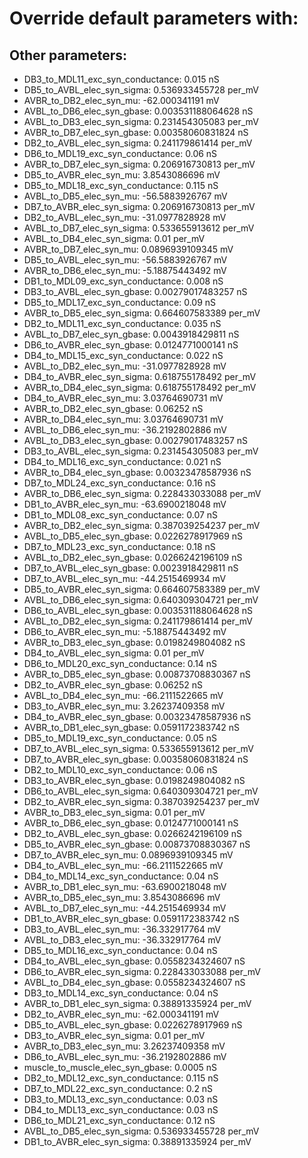 # Override default parameters with:
## Other parameters:
- DB3_to_MDL11_exc_syn_conductance: 0.015 nS
- DB5_to_AVBL_elec_syn_sigma: 0.536933455728 per_mV
- AVBR_to_DB2_elec_syn_mu: -62.000341191 mV
- AVBL_to_DB6_elec_syn_gbase: 0.003531188064628 nS
- AVBL_to_DB3_elec_syn_sigma: 0.231454305083 per_mV
- AVBR_to_DB7_elec_syn_gbase: 0.00358060831824 nS
- DB2_to_AVBL_elec_syn_sigma: 0.241179861414 per_mV
- DB6_to_MDL19_exc_syn_conductance: 0.06 nS
- AVBR_to_DB7_elec_syn_sigma: 0.206916730813 per_mV
- DB5_to_AVBR_elec_syn_mu: 3.8543086696 mV
- DB5_to_MDL18_exc_syn_conductance: 0.115 nS
- AVBL_to_DB5_elec_syn_mu: -56.5883926767 mV
- DB7_to_AVBR_elec_syn_sigma: 0.206916730813 per_mV
- DB2_to_AVBL_elec_syn_mu: -31.0977828928 mV
- AVBL_to_DB7_elec_syn_sigma: 0.533655913612 per_mV
- AVBL_to_DB4_elec_syn_sigma: 0.01 per_mV
- AVBR_to_DB7_elec_syn_mu: 0.0896939109345 mV
- DB5_to_AVBL_elec_syn_mu: -56.5883926767 mV
- AVBR_to_DB6_elec_syn_mu: -5.18875443492 mV
- DB1_to_MDL09_exc_syn_conductance: 0.008 nS
- DB3_to_AVBL_elec_syn_gbase: 0.00279017483257 nS
- DB5_to_MDL17_exc_syn_conductance: 0.09 nS
- AVBR_to_DB5_elec_syn_sigma: 0.664607583389 per_mV
- DB2_to_MDL11_exc_syn_conductance: 0.035 nS
- AVBL_to_DB7_elec_syn_gbase: 0.0043918429811 nS
- DB6_to_AVBR_elec_syn_gbase: 0.0124771000141 nS
- DB4_to_MDL15_exc_syn_conductance: 0.022 nS
- AVBL_to_DB2_elec_syn_mu: -31.0977828928 mV
- DB4_to_AVBR_elec_syn_sigma: 0.618755178492 per_mV
- AVBR_to_DB4_elec_syn_sigma: 0.618755178492 per_mV
- DB4_to_AVBR_elec_syn_mu: 3.03764690731 mV
- AVBR_to_DB2_elec_syn_gbase: 0.06252 nS
- AVBR_to_DB4_elec_syn_mu: 3.03764690731 mV
- AVBL_to_DB6_elec_syn_mu: -36.2192802886 mV
- AVBL_to_DB3_elec_syn_gbase: 0.00279017483257 nS
- DB3_to_AVBL_elec_syn_sigma: 0.231454305083 per_mV
- DB4_to_MDL16_exc_syn_conductance: 0.021 nS
- AVBR_to_DB4_elec_syn_gbase: 0.00323478587936 nS
- DB7_to_MDL24_exc_syn_conductance: 0.16 nS
- AVBR_to_DB6_elec_syn_sigma: 0.228433033088 per_mV
- DB1_to_AVBR_elec_syn_mu: -63.6900218048 mV
- DB1_to_MDL08_exc_syn_conductance: 0.07 nS
- AVBR_to_DB2_elec_syn_sigma: 0.387039254237 per_mV
- AVBL_to_DB5_elec_syn_gbase: 0.0226278917969 nS
- DB7_to_MDL23_exc_syn_conductance: 0.18 nS
- AVBL_to_DB2_elec_syn_gbase: 0.0266242196109 nS
- DB7_to_AVBL_elec_syn_gbase: 0.0023918429811 nS
- DB7_to_AVBL_elec_syn_mu: -44.2515469934 mV
- DB5_to_AVBR_elec_syn_sigma: 0.664607583389 per_mV
- AVBL_to_DB6_elec_syn_sigma: 0.640309304721 per_mV
- DB6_to_AVBL_elec_syn_gbase: 0.003531188064628 nS
- AVBL_to_DB2_elec_syn_sigma: 0.241179861414 per_mV
- DB6_to_AVBR_elec_syn_mu: -5.18875443492 mV
- AVBR_to_DB3_elec_syn_gbase: 0.0198249804082 nS
- DB4_to_AVBL_elec_syn_sigma: 0.01 per_mV
- DB6_to_MDL20_exc_syn_conductance: 0.14 nS
- AVBR_to_DB5_elec_syn_gbase: 0.00873708830367 nS
- DB2_to_AVBR_elec_syn_gbase: 0.06252 nS
- AVBL_to_DB4_elec_syn_mu: -66.2111522665 mV
- DB3_to_AVBR_elec_syn_mu: 3.26237409358 mV
- DB4_to_AVBR_elec_syn_gbase: 0.00323478587936 nS
- AVBR_to_DB1_elec_syn_gbase: 0.0591172383742 nS
- DB5_to_MDL19_exc_syn_conductance: 0.05 nS
- DB7_to_AVBL_elec_syn_sigma: 0.533655913612 per_mV
- DB7_to_AVBR_elec_syn_gbase: 0.00358060831824 nS
- DB2_to_MDL10_exc_syn_conductance: 0.06 nS
- DB3_to_AVBR_elec_syn_gbase: 0.0198249804082 nS
- DB6_to_AVBL_elec_syn_sigma: 0.640309304721 per_mV
- DB2_to_AVBR_elec_syn_sigma: 0.387039254237 per_mV
- AVBR_to_DB3_elec_syn_sigma: 0.01 per_mV
- AVBR_to_DB6_elec_syn_gbase: 0.0124771000141 nS
- DB2_to_AVBL_elec_syn_gbase: 0.0266242196109 nS
- DB5_to_AVBR_elec_syn_gbase: 0.00873708830367 nS
- DB7_to_AVBR_elec_syn_mu: 0.0896939109345 mV
- DB4_to_AVBL_elec_syn_mu: -66.2111522665 mV
- DB4_to_MDL14_exc_syn_conductance: 0.04 nS
- AVBR_to_DB1_elec_syn_mu: -63.6900218048 mV
- AVBR_to_DB5_elec_syn_mu: 3.8543086696 mV
- AVBL_to_DB7_elec_syn_mu: -44.2515469934 mV
- DB1_to_AVBR_elec_syn_gbase: 0.0591172383742 nS
- DB3_to_AVBL_elec_syn_mu: -36.332917764 mV
- AVBL_to_DB3_elec_syn_mu: -36.332917764 mV
- DB5_to_MDL16_exc_syn_conductance: 0.04 nS
- DB4_to_AVBL_elec_syn_gbase: 0.0558234324607 nS
- DB6_to_AVBR_elec_syn_sigma: 0.228433033088 per_mV
- AVBL_to_DB4_elec_syn_gbase: 0.0558234324607 nS
- DB3_to_MDL14_exc_syn_conductance: 0.04 nS
- AVBR_to_DB1_elec_syn_sigma: 0.38891335924 per_mV
- DB2_to_AVBR_elec_syn_mu: -62.000341191 mV
- DB5_to_AVBL_elec_syn_gbase: 0.0226278917969 nS
- DB3_to_AVBR_elec_syn_sigma: 0.01 per_mV
- AVBR_to_DB3_elec_syn_mu: 3.26237409358 mV
- DB6_to_AVBL_elec_syn_mu: -36.2192802886 mV
- muscle_to_muscle_elec_syn_gbase: 0.0005 nS
- DB2_to_MDL12_exc_syn_conductance: 0.115 nS
- DB7_to_MDL22_exc_syn_conductance: 0.2 nS
- DB3_to_MDL13_exc_syn_conductance: 0.03 nS
- DB4_to_MDL13_exc_syn_conductance: 0.03 nS
- DB6_to_MDL21_exc_syn_conductance: 0.12 nS
- AVBL_to_DB5_elec_syn_sigma: 0.536933455728 per_mV
- DB1_to_AVBR_elec_syn_sigma: 0.38891335924 per_mV

